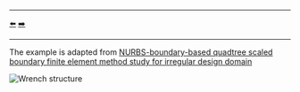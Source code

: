 ***
[⬅️](../007/README.md "Previous example")
[➡️](../009/README.md "Next example")
***

The example is adapted from [NURBS-boundary-based quadtree scaled boundary finite element method study for irregular design domain](https://doi.org/10.1016/j.enganabound.2023.12.007)

![Wrench structure](wrench_structure.png "Wrench structure")
